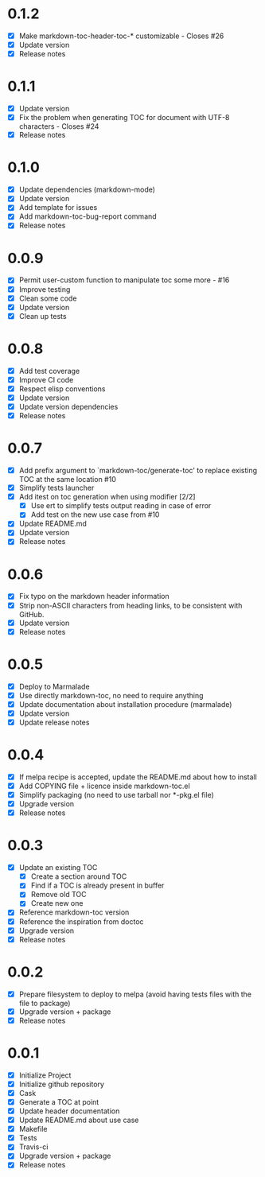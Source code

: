 # 0.1.2

- [X] Make markdown-toc-header-toc-* customizable - Closes #26
- [X] Update version
- [X] Release notes

# 0.1.1

- [X] Update version
- [X] Fix the problem when generating TOC for document with UTF-8 characters - Closes #24
- [X] Release notes

# 0.1.0

- [X] Update dependencies (markdown-mode)
- [X] Update version
- [X] Add template for issues
- [X] Add markdown-toc-bug-report command
- [X] Release notes

# 0.0.9

- [X] Permit user-custom function to manipulate toc some more - #16
- [X] Improve testing
- [X] Clean some code
- [X] Update version
- [X] Clean up tests

# 0.0.8

- [X] Add test coverage
- [X] Improve CI code
- [X] Respect elisp conventions
- [X] Update version
- [X] Update version dependencies
- [X] Release notes

# 0.0.7

- [X] Add prefix argument to `markdown-toc/generate-toc' to replace existing TOC at the same location #10
- [X] Simplify tests launcher
- [X] Add itest on toc generation when using modifier  [2/2]
  - [X] Use ert to simplify tests output reading in case of error
  - [X] Add test on the new use case from #10
- [X] Update README.md
- [X] Update version
- [X] Release notes

# 0.0.6

- [X] Fix typo on the markdown header information
- [X] Strip non-ASCII characters from heading links, to be consistent with GitHub.
- [X] Update version
- [X] Release notes

# 0.0.5

- [X] Deploy to Marmalade
- [X] Use directly markdown-toc, no need to require anything
- [X] Update documentation about installation procedure (marmalade)
- [X] Update version
- [X] Update release notes

# 0.0.4

- [X] If melpa recipe is accepted, update the README.md about how to install
- [X] Add COPYING file + licence inside markdown-toc.el
- [X] Simplify packaging (no need to use tarball nor *-pkg.el file)
- [X] Upgrade version
- [X] Release notes

# 0.0.3

- [X] Update an existing TOC
  - [X] Create a section around TOC
  - [X] Find if a TOC is already present in buffer
  - [X] Remove old TOC
  - [X] Create new one
- [X] Reference markdown-toc version
- [X] Reference the inspiration from doctoc
- [X] Upgrade version
- [X] Release notes

# 0.0.2

- [X] Prepare filesystem to deploy to melpa (avoid having tests files with the file to package)
- [X] Upgrade version + package
- [X] Release notes

# 0.0.1

- [X] Initialize Project
- [X] Initialize github repository
- [X] Cask
- [X] Generate a TOC at point
- [X] Update header documentation
- [X] Update README.md about use case
- [X] Makefile
- [X] Tests
- [X] Travis-ci
- [X] Upgrade version + package
- [X] Release notes
